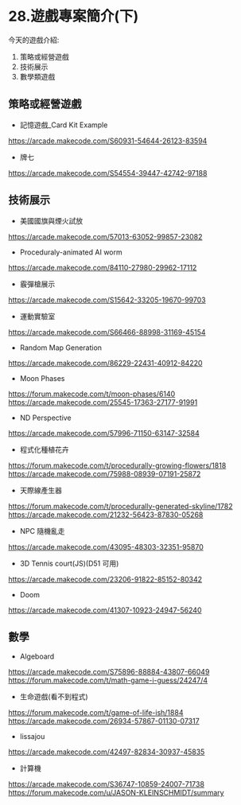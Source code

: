 # 28.遊戲專案簡介(下)

今天的遊戲介紹: 

1. 策略或經營遊戲
2. 技術展示
3. 數學類遊戲


## 策略或經營遊戲

* 記憶遊戲_Card Kit Example

https://arcade.makecode.com/S60931-54644-26123-83594


* 牌七

https://arcade.makecode.com/S54554-39447-42742-97188


## 技術展示


* 美國國旗與煙火試放
  
https://arcade.makecode.com/57013-63052-99857-23082



* Proceduraly-animated AI worm
  
https://arcade.makecode.com/84110-27980-29962-17112

* 霰彈槍展示
  
https://arcade.makecode.com/S15642-33205-19670-99703


* 運動實驗室

https://arcade.makecode.com/S66466-88998-31169-45154

* Random Map Generation

https://arcade.makecode.com/86229-22431-40912-84220


* Moon Phases

https://forum.makecode.com/t/moon-phases/6140
https://arcade.makecode.com/25545-17363-27177-91991

* ND Perspective
  
https://arcade.makecode.com/57996-71150-63147-32584


* 程式化種植花卉

https://forum.makecode.com/t/procedurally-growing-flowers/1818
https://arcade.makecode.com/75988-08939-07191-25872

* 天際線產生器
  
https://forum.makecode.com/t/procedurally-generated-skyline/1782
https://arcade.makecode.com/21232-56423-87830-05268


* NPC 隨機亂走
  
https://arcade.makecode.com/43095-48303-32351-95870

* 3D Tennis court(JS)(D51 可用)

https://arcade.makecode.com/23206-91822-85152-80342


* Doom

https://arcade.makecode.com/41307-10923-24947-56240

## 數學


* Algeboard

https://arcade.makecode.com/S75896-88884-43807-66049
https://forum.makecode.com/t/math-game-i-guess/24247/4


* 生命遊戲(看不到程式)

https://forum.makecode.com/t/game-of-life-ish/1884
https://arcade.makecode.com/26934-57867-01130-07317


* lissajou

https://arcade.makecode.com/42497-82834-30937-45835


* 計算機

https://arcade.makecode.com/S36747-10859-24007-71738
https://forum.makecode.com/u/JASON-KLEINSCHMIDT/summary
